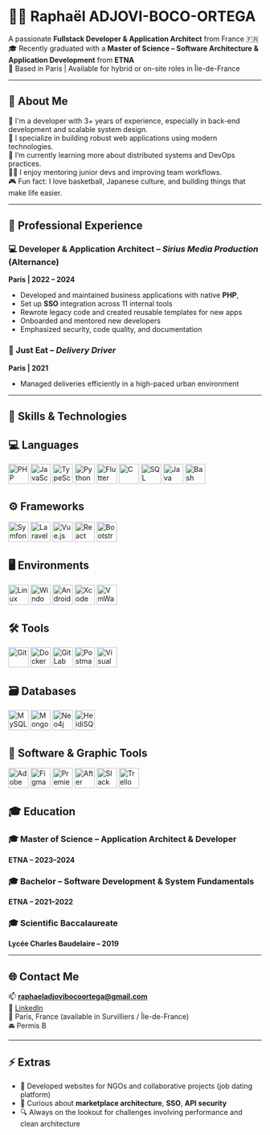# 👨‍💻 Raphaël ADJOVI-BOCO-ORTEGA

A passionate **Fullstack Developer & Application Architect** from France 🇫🇷  
🎓 Recently graduated with a **Master of Science – Software Architecture & Application Development** from **ETNA**  
📍 Based in Paris | Available for hybrid or on-site roles in Île-de-France

---

## 🚀 About Me

🔧 I'm a developer with 3+ years of experience, especially in back-end development and scalable system design.  
🎯 I specialize in building robust web applications using modern technologies.  
🌱 I’m currently learning more about distributed systems and DevOps practices.  
👨‍🏫 I enjoy mentoring junior devs and improving team workflows.  
🎮 Fun fact: I love basketball, Japanese culture, and building things that make life easier.

---

## 💼 Professional Experience

### 💻 Developer & Application Architect – *Sirius Media Production* (Alternance)  
**Paris | 2022 – 2024**  
- Developed and maintained business applications with native **PHP**,  
- Set up **SSO** integration across 11 internal tools  
- Rewrote legacy code and created reusable templates for new apps  
- Onboarded and mentored new developers  
- Emphasized security, code quality, and documentation

### 🛵 Just Eat – *Delivery Driver*  
**Paris | 2021**  
- Managed deliveries efficiently in a high-paced urban environment  

---

## 🧠 Skills & Technologies

## 💻 Languages
 <img
    src="https://cdn.jsdelivr.net/gh/devicons/devicon/icons/php/php-original.svg"
    title="PHP"
    width="40"
    height="40"
  />
  <img
    src="https://cdn.jsdelivr.net/gh/devicons/devicon/icons/javascript/javascript-original.svg"
    title="JavaScript"
    width="40"
    height="40"
  />
  <img
    src="https://cdn.jsdelivr.net/gh/devicons/devicon/icons/typescript/typescript-original.svg"
    title="TypeScript"
    width="40"
    height="40"
  />
  <img
    src="https://cdn.jsdelivr.net/gh/devicons/devicon/icons/python/python-original.svg"
    title="Python"
    width="40"
    height="40"
  />
  <img
    src="https://cdn.jsdelivr.net/gh/devicons/devicon/icons/flutter/flutter-original.svg"
    title="Flutter"
    width="40"
    height="40"
  />
  <img
    src="https://cdn.jsdelivr.net/gh/devicons/devicon/icons/c/c-original.svg"
    title="C"
    width="40"
    height="40"
  />
  <img
    src="https://cdn.jsdelivr.net/gh/devicons/devicon/icons/mysql/mysql-original.svg"
    title="SQL"
    width="40"
    height="40"
  />
  <img
    src="https://cdn.jsdelivr.net/gh/devicons/devicon/icons/java/java-original.svg"
    title="Java"
    width="40"
    height="40"
  />
  <img
    src="https://cdn.jsdelivr.net/gh/devicons/devicon/icons/bash/bash-original.svg"
    title="Bash"
    width="40"
    height="40"
  />

## ⚙️ Frameworks
  <img
    src="https://cdn.jsdelivr.net/gh/devicons/devicon/icons/symfony/symfony-original.svg"
    title="Symfony"
    width="40"
    height="40"
  />
<img
    src="https://img.icons8.com/ios-filled/50/ff2d20/laravel.png"
    title="Laravel"
    width="40"
    height="40"
  />
  <img
    src="https://cdn.jsdelivr.net/gh/devicons/devicon/icons/vuejs/vuejs-original.svg"
    title="Vue.js"
    width="40"
    height="40"
  />
  <img
    src="https://cdn.jsdelivr.net/gh/devicons/devicon/icons/react/react-original.svg"
    title="React"
    width="40"
    height="40"
  />
  <img
    src="https://cdn.jsdelivr.net/gh/devicons/devicon/icons/bootstrap/bootstrap-plain.svg"
    title="Bootstrap"
    width="40"
    height="40"
  />

## 🖥️ Environments
  <img
    src="https://cdn.jsdelivr.net/gh/devicons/devicon/icons/linux/linux-original.svg"
    title="Linux (Debian)"
    width="40"
    height="40"
  />
  <img
    src="https://cdn.jsdelivr.net/gh/devicons/devicon/icons/windows8/windows8-original.svg"
    title="Windows"
    width="40"
    height="40"
  />
  <img
    src="https://cdn.jsdelivr.net/gh/devicons/devicon/icons/androidstudio/androidstudio-original.svg"
    title="Android Studio"
    width="40"
    height="40"
  />
  <img
    src="https://cdn.jsdelivr.net/gh/devicons/devicon/icons/xcode/xcode-original.svg"
    title="Xcode"
    width="40"
    height="40"
  />
  <img
    src="https://img.icons8.com/color/48/000000/vmware.png"
    title="VmWare"
    width="40"
    height="40"
  />

## 🛠️ Tools
  <img
    src="https://cdn.jsdelivr.net/gh/devicons/devicon/icons/git/git-original.svg"
    title="Git"
    width="40"
    height="40"
  />
  <img
    src="https://cdn.jsdelivr.net/gh/devicons/devicon/icons/docker/docker-original.svg"
    title="Docker"
    width="40"
    height="40"
  />
  <img
    src="https://cdn.jsdelivr.net/gh/devicons/devicon/icons/gitlab/gitlab-original.svg"
    title="GitLab CI"
    width="40"
    height="40"
  />
  <img
    src="https://cdn.jsdelivr.net/gh/devicons/devicon/icons/postman/postman-original.svg"
    title="Postman"
    width="40"
    height="40"
  />
  <img
  src="https://cdn.jsdelivr.net/gh/devicons/devicon/icons/vscode/vscode-original.svg"
  title="Visual Studio Code"
  width="40"
  height="40"
/>

## 🗃️  Databases
  <img
    src="https://cdn.jsdelivr.net/gh/devicons/devicon/icons/mysql/mysql-original.svg"
    title="MySQL / MariaDB"
    width="40"
    height="40"
  />
  <img
    src="https://cdn.jsdelivr.net/gh/devicons/devicon/icons/mongodb/mongodb-original.svg"
    title="MongoDB"
    width="40"
    height="40"
  />
<img
    src="https://cdn.jsdelivr.net/gh/devicons/devicon/icons/neo4j/neo4j-original.svg"
    title="Neo4j"
    width="40"
    height="40"
  />
  <img
    src="https://img.icons8.com/external-outline-juicy-fish/60/000000/external-sql-coding-and-development-outline-outline-juicy-fish.png"
    title="HeidiSQL"
    width="40"
    height="40"
  />

## 🎨 Software & Graphic Tools

  <img
    src="https://img.icons8.com/fluency/48/000000/adobe-xd--v1.png"
    title="Adobe XD"
    width="40"
    height="40"
  />
  <img
    src="https://cdn.jsdelivr.net/gh/devicons/devicon/icons/figma/figma-original.svg"
    title="Figma"
    width="40"
    height="40"
  />
  <img
    src="https://img.icons8.com/color/48/000000/adobe-premiere-pro--v1.png"
    title="Premiere Pro"
    width="40"
    height="40"
  />
  <img
    src="https://img.icons8.com/fluency/48/000000/adobe-after-effects.png"
    title="After Effects"
    width="40"
    height="40"
  />
  <img
    src="https://cdn.jsdelivr.net/gh/devicons/devicon/icons/slack/slack-original.svg"
    title="Slack"
    width="40"
    height="40"
  />
  <img
    src="https://cdn.jsdelivr.net/gh/devicons/devicon/icons/trello/trello-plain.svg"
    title="Trello"
    width="40"
    height="40"
  />



## 🎓 Education

### 🎓 Master of Science – Application Architect & Developer  
**ETNA – 2023–2024**

### 🎓 Bachelor – Software Development & System Fundamentals  
**ETNA – 2021–2022**

### 🎓 Scientific Baccalaureate  
**Lycée Charles Baudelaire – 2019**

---

## 🌐 Contact Me

📫 **raphaeladjovibocoortega@gmail.com**  
🔗 [LinkedIn](https://www.linkedin.com/in/adjovi-raphael/)  
📍 Paris, France (available in Survilliers / Île-de-France)  
🚘 Permis B

---

## ⚡ Extras

- 📁 Developed websites for NGOs and collaborative projects (job dating platform)
- 🧠 Curious about **marketplace architecture**, **SSO**, **API security**
- 🔍 Always on the lookout for challenges involving performance and clean architecture
